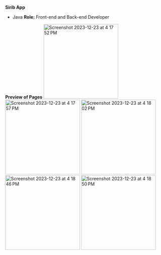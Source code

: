 **Sirib App**
- Java
**Role:** Front-end and Back-end Developer

**Preview of Pages**
<img width="237" alt="Screenshot 2023-12-23 at 4 17 52 PM" src="https://github.com/arcillamarianec/SiribApp/assets/113504877/7e4f7b94-bc67-45d2-bc8b-e831d63aabd1">
<img width="237" alt="Screenshot 2023-12-23 at 4 17 57 PM" src="https://github.com/arcillamarianec/SiribApp/assets/113504877/632570c6-0bfc-4247-8382-5f799c42d167">
<img width="237" alt="Screenshot 2023-12-23 at 4 18 02 PM" src="https://github.com/arcillamarianec/SiribApp/assets/113504877/f14ffcde-cb50-4339-8bf0-22d157e5e6c1">
<img width="237" alt="Screenshot 2023-12-23 at 4 18 46 PM" src="https://github.com/arcillamarianec/SiribApp/assets/113504877/26eaba57-6152-4c37-8677-4094559d49c3">
<img width="237" alt="Screenshot 2023-12-23 at 4 18 50 PM" src="https://github.com/arcillamarianec/SiribApp/assets/113504877/a8b68b9f-59f8-4233-a3ab-957a41247214">
